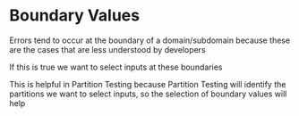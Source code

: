 # Boundary Values

Errors tend to occur at the boundary of a domain/subdomain because these are the cases that are less understood by developers

If this is true we want to select inputs at these boundaries

This is helpful in Partition Testing because Partition Testing will identify the partitions we want to select inputs, so the selection of boundary values will help
